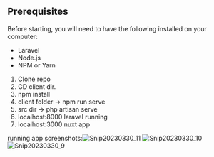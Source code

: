 ## Prerequisites

Before starting, you will need to have the following installed on your computer:
- Laravel
- Node.js
- NPM or Yarn

1. Clone repo
2. CD client dir.
3. npm install
4. client folder -> npm run serve
5. src dir ->  php artisan serve
6. localhost:8000 laravel running
7. localhost:3000 nuxt app

running app screenshots:![Snip20230330_11](https://user-images.githubusercontent.com/52723739/228954433-702b0437-d7dd-4551-9244-78799a8493b4.png)
![Snip20230330_10](https://user-images.githubusercontent.com/52723739/228954440-3043df6f-0b92-4763-8fa5-715607ae0f25.png)
![Snip20230330_9](https://user-images.githubusercontent.com/52723739/228954445-2f8f39e5-6914-40cd-b95c-ac6751062046.png)

